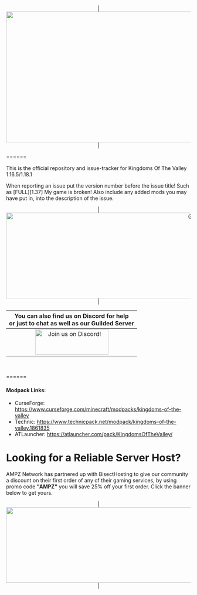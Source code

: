 <p align="center">
| <img src="https://www.bisecthosting.com/images/CF/Kingdoms_Of_The_Valley2/BH_KOV_Title.png" alt="Get your server today!" width="1216" height="357"></a>|
</p>
======

This is the official repository and issue-tracker for Kingdoms Of The Valley 1.16.5/1.18.1

When reporting an issue put the version number before the issue title! Such as [FULL][1.37] My game is broken! Also include any added mods you may have put in, into the description of the issue. 
      
<p align="center">
| <img src="https://i.imgur.com/ji04qre.png" alt="Get your server today!" width="1125" height="234"></a>|
</p>

|You can also find us on Discord for help<br>or just to chat as well as our Guilded Server|
|:------------:|
|<a href="https://discord.gg/enrpMDd"><img src="https://discordapp.com/assets/fc0b01fe10a0b8c602fb0106d8189d9b.png" alt="Join us on Discord!"  width="200" height="68"></a>|
<br>

======
 
#### Modpack Links: 
+ CurseForge: https://www.curseforge.com/minecraft/modpacks/kingdoms-of-the-valley
+ Technic: https://www.technicpack.net/modpack/kingdoms-of-the-valley.1861835  
+ ATLauncher: https://atlauncher.com/pack/KingdomsOfTheValley/
   
Looking for a Reliable Server Host?
======
AMPZ Network has partnered up with BisectHosting to give our community a discount on their first order of any of their gaming services, by using promo code **"AMPZ"** you will save 25% off your first order. Click the banner below to get yours. 

<p align="center">
| <a href="https://bisecthosting.com/AMPZ"><img src="https://www.bisecthosting.com/images/CF/Kingdoms_Of_The_Valley2/BH_KOV_Bisect.png" alt="Get your server today!"  width="1216" height="206"></a>|
</p>
